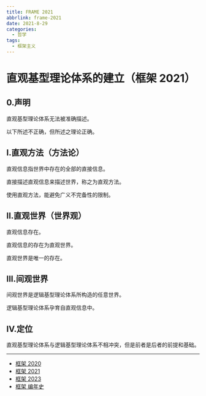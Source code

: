 ```yaml
---
title: FRAME 2021
abbrlink: frame-2021
date: 2021-8-29
categories:
  - 哲学
tags:
  - 框架主义
---
```


# 直观基型理论体系的建立（框架 2021）



## 0.声明

直观基型理论体系无法被准确描述。

以下所述不正确，但所述之理论正确。



## I.直观方法（方法论）

直观信息指世界中存在的全部的直接信息。

直接描述直观信息来描述世界，称之为直观方法。

使用直观方法，能避免广义不完备性的限制。



## II.直观世界（世界观）

直观信息存在。

直观信息的存在为直观世界。

直观世界是唯一的存在。



## III.间观世界

间观世界是逻辑基型理论体系所构造的任意世界。

逻辑基型理论体系孕育自直观信息中。



## IV.定位

直观基型理论体系与逻辑基型理论体系不相冲突，但是前者是后者的前提和基础。

---

- [框架 2020](https://framist.github.io/post/frame-2020.html)
- [框架 2021](https://framist.github.io/post/frame-2021.html)
- [框架 2023](https://framist.github.io/post/frame-2023.html)
- [框架 编年史](https://framist.github.io/post/chronicles-of-frame.html)